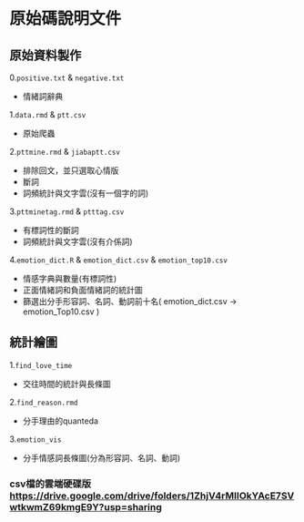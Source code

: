 
# 原始碼說明文件

## 原始資料製作

0.`positive.txt` & `negative.txt`    
  - 情緒詞辭典

1.`data.rmd` & `ptt.csv`  
  - 原始爬蟲

2.`pttmine.rmd` & `jiabaptt.csv`     
  - 排除回文，並只選取心情版
  - 斷詞
  - 詞頻統計與文字雲(沒有一個字的詞)

3.`pttminetag.rmd` & `ptttag.csv`     
  - 有標詞性的斷詞 
  - 詞頻統計與文字雲(沒有介係詞)

4.`emotion_dict.R` & `emotion_dict.csv` & `emotion_top10.csv`    
  - 情感字典與數量(有標詞性) 
  - 正面情緒詞和負面情緒詞的統計圖
  - 篩選出分手形容詞、名詞、動詞前十名( emotion_dict.csv → emotion_Top10.csv )

## 統計繪圖

1.`find_love_time`    
  - 交往時間的統計與長條圖

2.`find_reason.rmd`     
  - 分手理由的quanteda

3.`emotion_vis`     
  - 分手情感詞長條圖(分為形容詞、名詞、動詞)


### csv檔的雲端硬碟版 https://drive.google.com/drive/folders/1ZhjV4rMIIOkYAcE7SVwtkwmZ69kmgE9Y?usp=sharing

